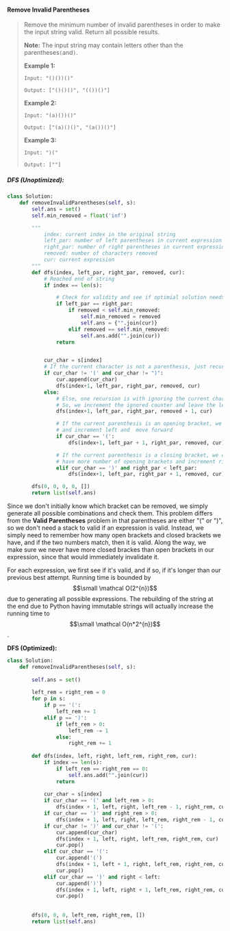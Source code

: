#### Remove Invalid Parentheses

> Remove the minimum number of invalid parentheses in order to make the input string valid. Return all possible results.
>
> **Note:** The input string may contain letters other than the parentheses`(`and`)`.
>
> **Example 1:**
>
> ```
> Input: "()())()"
>
> Output: ["()()()", "(())()"]
> ```
>
> **Example 2:**
>
> ```
> Input: "(a)())()"
>
> Output: ["(a)()()", "(a())()"]
> ```
>
> **Example 3:**
>
> ```
> Input: ")("
>
> Output: [""]
> ```

##### DFS \(Unoptimized\):

```py
class Solution:
    def removeInvalidParentheses(self, s):
        self.ans = set()
        self.min_removed = float('inf')

        """
            index: current index in the original string 
            left_par: number of left parentheses in current expression
            right_par: number of right parentheses in current expression
            removed: number of characters removed
            cur: current expression
        """
        def dfs(index, left_par, right_par, removed, cur):
            # Reached end of string
            if index == len(s):

                # Check for validity and see if optimial solution needs to be update
                if left_par == right_par:
                    if removed < self.min_removed:
                        self.min_removed = removed
                        self.ans = {"".join(cur)}
                    elif removed == self.min_removed:
                        self.ans.add("".join(cur))
                return


            cur_char = s[index]
            # If the current character is not a parenthesis, just recurse one step ahead.
            if cur_char != '(' and cur_char != ")":
                cur.append(cur_char)
                dfs(index+1, left_par, right_par, removed, cur)
            else:
                # Else, one recursion is with ignoring the current character.
                # So, we increment the ignored counter and leave the left and right untouched.
                dfs(index+1, left_par, right_par, removed + 1, cur)

                # If the current parenthesis is an opening bracket, we consider it
                # and increment left and  move forward
                if cur_char == '(':
                    dfs(index+1, left_par + 1, right_par, removed, cur)

                # If the current parenthesis is a closing bracket, we consider it only if we
                # have more number of opening brackets and increment right and move forward.
                elif cur_char == ')' and right_par < left_par:
                    dfs(index+1, left_par, right_par + 1, removed, cur)

        dfs(0, 0, 0, 0, [])
        return list(self.ans)
```

Since we don't initially know which bracket can be removed, we simply generate all possible combinations and check them. This problem differs from the **Valid Parentheses** problem in that parentheses are either "\(" or "\)", so we don't need a stack to valid if an expression is valid. Instead, we simply need to remember how many open brackets and closed brackets we have, and if the two numbers match, then it is valid. Along the way, we make sure we never have more closed brackes than open brackets in our expression, since that would immediately invalidate it.

For each expression, we first see if it's valid, and if so, if it's longer than our previous best attempt. Running time is bounded by $$\small \mathcal O(2^{n})$$ due to generating all possible expressions. The rebuilding of the string at the end due to Python having immutable strings will actually increase the running time to $$\small \mathcal O(n*2^{n})$$.

**DFS \(Optimized\):**

```py
class Solution:
    def removeInvalidParentheses(self, s):
        
        self.ans = set()
        
        left_rem = right_rem = 0
        for p in s:
            if p == '(':
                left_rem += 1
            elif p == ')':
                if left_rem > 0:
                    left_rem -= 1
                else:
                    right_rem += 1
        
        def dfs(index, left, right, left_rem, right_rem, cur):
            if index == len(s):
                if left_rem == right_rem == 0:
                    self.ans.add("".join(cur))
                return
            
            cur_char = s[index]
            if cur_char == '(' and left_rem > 0:
                dfs(index + 1, left, right, left_rem - 1, right_rem, cur)
            if cur_char == ')' and right_rem > 0:
                dfs(index + 1, left, right, left_rem, right_rem - 1, cur)
            if cur_char != ')' and cur_char != '(':
                cur.append(cur_char)
                dfs(index + 1, left, right, left_rem, right_rem, cur)
                cur.pop()
            elif cur_char == '(':
                cur.append('(')
                dfs(index + 1, left + 1, right, left_rem, right_rem, cur)
                cur.pop()
            elif cur_char == ')' and right < left:
                cur.append(')')
                dfs(index + 1, left, right + 1, left_rem, right_rem, cur)
                cur.pop()
        
            
        dfs(0, 0, 0, left_rem, right_rem, [])
        return list(self.ans)
```



